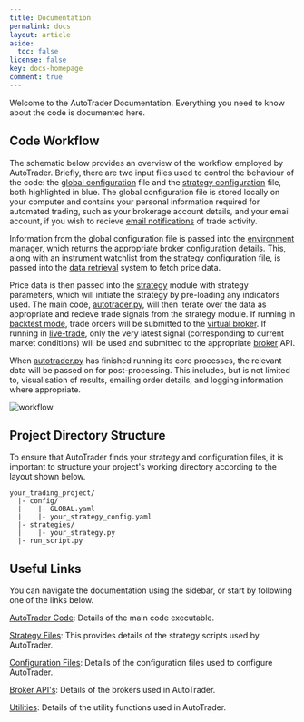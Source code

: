 ```yaml
---
title: Documentation
permalink: docs
layout: article
aside:
  toc: false 
license: false
key: docs-homepage
comment: true
---
```

Welcome to the AutoTrader Documentation. Everything you need to know about the code is documented here.

## Code Workflow
The schematic below provides an overview of the workflow employed by AutoTrader. Briefly, there are two input files
used to control the behaviour of the code: the [global configuration](docs/configuration-global) file and the 
[strategy configuration](docs/configuration-strategy) file, both highlighted in blue. The global configuration file is 
stored locally on your computer and contains your personal information required for automated trading, such as your 
brokerage account details, and your email account, if you wish to recieve [email notifications](docs/emailing)
of trade activity.

Information from the global configuration file is passed into the [environment manager](docs/environment-manager), which 
returns the appropriate broker configuration details. This, along with an instrument watchlist from the strategy
configuration file, is passed into the [data retrieval](docs/autodata) system to fetch price data.

Price data is then passed into the [strategy](docs/strategies) module with strategy parameters, which will initiate the 
strategy by pre-loading any indicators used. The main code, [autotrader.py](docs/autotrader), will then iterate over the
data as appropriate and recieve trade signals from the strategy module. If running in [backtest mode](docs/autotrader#backtest-mode), 
trade orders will be submitted to the [virtual broker](docs/brokers-virtual). If running in [live-trade](docs/autotrader#livetrade-mode), 
only the very latest signal (corresponding to current market conditions) will be used and submitted to the appropriate
[broker](docs/brokers) API.

When [autotrader.py](docs/autotrader) has finished running its core processes, the relevant data will be passed on for 
post-processing. This includes, but is not limited to, visualisation of results, emailing order details, and logging
information where appropriate.

![workflow](/AutoTrader/assets/images/code-workflow.svg "AutoTrader Code Workflow")

## Project Directory Structure
To ensure that AutoTrader finds your strategy and configuration files, it is important to structure your project's working 
directory according to the layout shown below. 

```
your_trading_project/
  |- config/
  |    |- GLOBAL.yaml
  |    |- your_strategy_config.yaml
  |- strategies/
  |    |- your_strategy.py
  |- run_script.py
```


## Useful Links
You can navigate the documentation using the sidebar, or start by following one of the links below.

[AutoTrader Code](docs/autotrader): Details of the main code executable.

[Strategy Files](docs/strategies): This provides details of the strategy scripts used by AutoTrader.

[Configuration Files](docs/configuration): Details of the configuration files used to configure AutoTrader.

[Broker API's](docs/brokers): Details of the brokers used in AutoTrader.

[Utilities](docs/utility-functions): Details of the utility functions used in AutoTrader.
